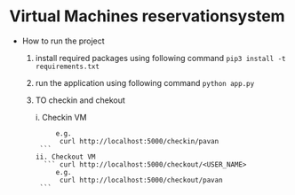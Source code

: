 # Virtual Machines reservationsystem

* How to run the project 

  1. install required packages using following command 
     ``` pip3 install -t requirements.txt ```
  2. run the application using following command
     ``` python app.py ```
  3. TO checkin and chekout

      i. Checkin VM 
        ``` curl http://localhost:5000/checkin/<USER_NAME> 
             e.g.
              curl http://localhost:5000/checkin/pavan
         ```
      ii. Checkout VM
          ``` curl http://localhost:5000/checkout/<USER_NAME> 
             e.g.
              curl http://localhost:5000/checkout/pavan
         ```
         